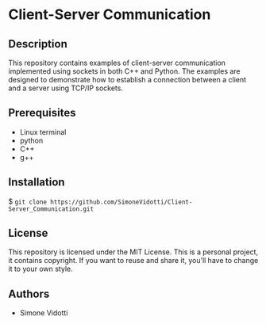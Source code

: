 # Client-Server Communication

## Description
This repository contains examples of client-server communication implemented using sockets in both C++ and Python. 
The examples are designed to demonstrate how to establish a connection between a client and a server using TCP/IP sockets.

## Prerequisites
* Linux terminal
* python
* C++ 
* g++

## Installation
$ ```git clone https://github.com/SimoneVidotti/Client-Server_Communication.git```

## License
This repository is licensed under the MIT License.
This is a personal project, it contains copyright.
If you want to reuse and share it, you’ll have to change it to your own style.

## Authors
* Simone Vidotti
